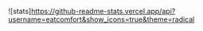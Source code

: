 ![stats]https://github-readme-stats.vercel.app/api?username=eatcomfort&show_icons=true&theme=radical
